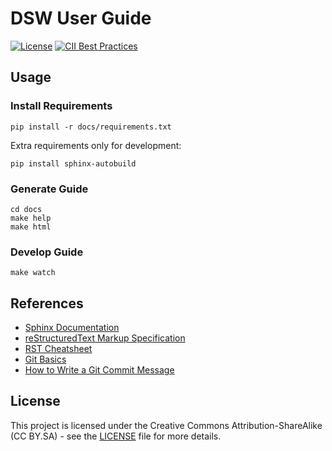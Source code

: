 # DSW User Guide

[![License](https://img.shields.io/github/license/ds-wizard/guide)](LICENSE)
[![CII Best Practices](https://bestpractices.coreinfrastructure.org/projects/4975/badge)](https://bestpractices.coreinfrastructure.org/projects/4975)

## Usage

### Install Requirements

```
pip install -r docs/requirements.txt
```

Extra requirements only for development:

```
pip install sphinx-autobuild
```

### Generate Guide

```
cd docs
make help
make html
```

### Develop Guide

```
make watch
```

## References

* [Sphinx Documentation](https://www.sphinx-doc.org/en/master/)
* [reStructuredText Markup Specification](https://docutils.sourceforge.io/docs/ref/rst/restructuredtext.html)
* [RST Cheatsheet](https://github.com/ralsina/rst-cheatsheet)
* [Git Basics](https://www.atlassian.com/git)
* [How to Write a Git Commit Message](https://cbea.ms/git-commit/)

## License

This project is licensed under the  Creative Commons Attribution-ShareAlike (CC BY.SA) - see the
[LICENSE](LICENSE) file for more details.
